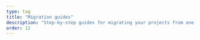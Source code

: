```yaml
---
type: tag
title: "Migration guides"
description: "Step-by-step guides for migrating your projects from one Toucan SSG version to another."
order: 12
---
```

